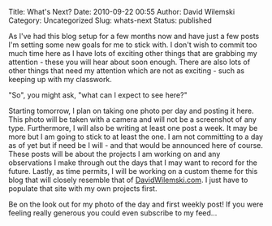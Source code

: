 Title: What's Next?
Date: 2010-09-22 00:55
Author: David Wilemski
Category: Uncategorized
Slug: whats-next
Status: published

As I\'ve had this blog setup for a few months now and have just a few
posts I\'m setting some new goals for me to stick with. I don\'t wish to
commit too much time here as I have lots of exciting other things that
are grabbing my attention - these you will hear about soon enough. There
are also lots of other things that need my attention which are not as
exciting - such as keeping up with my classwork.

\"So\", you might ask, \"what can I expect to see here?\"

Starting tomorrow, I plan on taking one photo per day and posting it
here. This photo will be taken with a camera and will not be a
screenshot of any type. Furthermore, I will also be writing at least one
post a week. It may be more but I am going to stick to at least the one.
I am not committing to a day as of yet but if need be I will - and that
would be announced here of course. These posts will be about the
projects I am working on and any observations I make through out the
days that I may want to record for the future. Lastly, as time permits,
I will be working on a custom theme for this blog that will closely
resemble that of [DavidWilemski.com](http://davidwilemski.com/). I just
have to populate that site with my own projects first.

Be on the look out for my photo of the day and first weekly post! If you
were feeling really generous you could even subscribe to my feed\...
